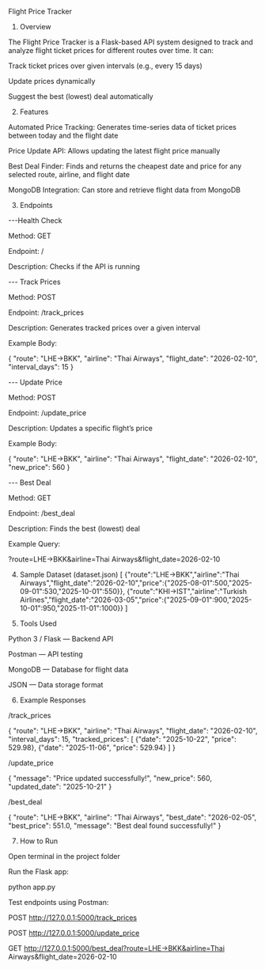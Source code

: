  Flight Price Tracker
 
1. Overview

The Flight Price Tracker is a Flask-based API system designed to track and analyze flight ticket prices for different routes over time. It can:

Track ticket prices over given intervals (e.g., every 15 days)

Update prices dynamically

Suggest the best (lowest) deal automatically



2. Features

Automated Price Tracking: Generates time-series data of ticket prices between today and the flight date

Price Update API: Allows updating the latest flight price manually

Best Deal Finder: Finds and returns the cheapest date and price for any selected route, airline, and flight date

MongoDB Integration: Can store and retrieve flight data from MongoDB 



3. Endpoints

---Health Check

Method: GET

Endpoint: /

Description: Checks if the API is running

--- Track Prices

Method: POST

Endpoint: /track_prices

Description: Generates tracked prices over a given interval

Example Body:

{
  "route": "LHE→BKK",
  "airline": "Thai Airways",
  "flight_date": "2026-02-10",
  "interval_days": 15
}

--- Update Price

Method: POST

Endpoint: /update_price

Description: Updates a specific flight’s price

Example Body:

{
  "route": "LHE→BKK",
  "airline": "Thai Airways",
  "flight_date": "2026-02-10",
  "new_price": 560
}

--- Best Deal

Method: GET

Endpoint: /best_deal

Description: Finds the best (lowest) deal

Example Query:

?route=LHE→BKK&airline=Thai Airways&flight_date=2026-02-10



4. Sample Dataset (dataset.json)
[
  {"route":"LHE→BKK","airline":"Thai Airways","flight_date":"2026-02-10","price":{"2025-08-01":500,"2025-09-01":530,"2025-10-01":550}},
  {"route":"KHI→IST","airline":"Turkish Airlines","flight_date":"2026-03-05","price":{"2025-09-01":900,"2025-10-01":950,"2025-11-01":1000}}
]



5. Tools Used

Python 3 / Flask — Backend API

Postman — API testing

MongoDB — Database for flight data 

JSON — Data storage format



6. Example Responses

/track_prices

{
  "route": "LHE→BKK",
  "airline": "Thai Airways",
  "flight_date": "2026-02-10",
  "interval_days": 15,
  "tracked_prices": [
    {"date": "2025-10-22", "price": 529.98},
    {"date": "2025-11-06", "price": 529.94}
  ]
}


/update_price

{
  "message": "Price updated successfully!",
  "new_price": 560,
  "updated_date": "2025-10-21"
}


/best_deal

{
  "route": "LHE→BKK",
  "airline": "Thai Airways",
  "best_date": "2026-02-05",
  "best_price": 551.0,
  "message": "Best deal found successfully!"
}



7. How to Run

Open terminal in the project folder

Run the Flask app:

python app.py


Test endpoints using Postman:

POST http://127.0.0.1:5000/track_prices

POST http://127.0.0.1:5000/update_price

GET http://127.0.0.1:5000/best_deal?route=LHE→BKK&airline=Thai
 Airways&flight_date=2026-02-10
